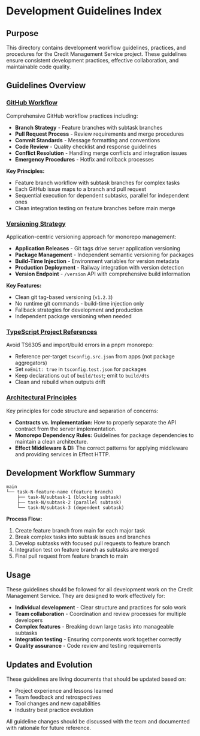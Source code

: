 # Development Guidelines Index

## Purpose

This directory contains development workflow guidelines, practices, and procedures for the Credit Management Service project. These guidelines ensure consistent development practices, effective collaboration, and maintainable code quality.

## Guidelines Overview

### [GitHub Workflow](./github-workflow.md)
Comprehensive GitHub workflow practices including:
- **Branch Strategy** - Feature branches with subtask branches
- **Pull Request Process** - Review requirements and merge procedures  
- **Commit Standards** - Message formatting and conventions
- **Code Review** - Quality checklist and response guidelines
- **Conflict Resolution** - Handling merge conflicts and integration issues
- **Emergency Procedures** - Hotfix and rollback processes

**Key Principles:**
- Feature branch workflow with subtask branches for complex tasks
- Each GitHub issue maps to a branch and pull request
- Sequential execution for dependent subtasks, parallel for independent ones
- Clean integration testing on feature branches before main merge

### [Versioning Strategy](./versioning-strategy.md)
Application-centric versioning approach for monorepo management:
- **Application Releases** - Git tags drive server application versioning
- **Package Management** - Independent semantic versioning for packages
- **Build-Time Injection** - Environment variables for version metadata
- **Production Deployment** - Railway integration with version detection
- **Version Endpoint** - `/version` API with comprehensive build information

**Key Features:**
- Clean git tag-based versioning (`v1.2.3`)
- No runtime git commands - build-time injection only
- Fallback strategies for development and production
- Independent package versioning when needed

### [TypeScript Project References](./ts-project-references.md)
Avoid TS6305 and import/build errors in a pnpm monorepo:
- Reference per-target `tsconfig.src.json` from apps (not package aggregators)
- Set `noEmit: true` in `tsconfig.test.json` for packages
- Keep declarations out of `build/test`; emit to `build/dts`
- Clean and rebuild when outputs drift

### [Architectural Principles](./architectural-principles.md)
Key principles for code structure and separation of concerns:
- **Contracts vs. Implementation:** How to properly separate the API contract from the server implementation.
- **Monorepo Dependency Rules:** Guidelines for package dependencies to maintain a clean architecture.
- **Effect Middleware & DI:** The correct patterns for applying middleware and providing services in Effect HTTP.


## Development Workflow Summary

```
main
└── task-N-feature-name (feature branch)
    ├── task-N/subtask-1 (blocking subtask)
    ├── task-N/subtask-2 (parallel subtask)  
    └── task-N/subtask-3 (dependent subtask)
```

**Process Flow:**
1. Create feature branch from main for each major task
2. Break complex tasks into subtask issues and branches
3. Develop subtasks with focused pull requests to feature branch
4. Integration test on feature branch as subtasks are merged
5. Final pull request from feature branch to main

## Usage

These guidelines should be followed for all development work on the Credit Management Service. They are designed to work effectively for:

- **Individual development** - Clear structure and practices for solo work
- **Team collaboration** - Coordination and review processes for multiple developers
- **Complex features** - Breaking down large tasks into manageable subtasks
- **Integration testing** - Ensuring components work together correctly
- **Quality assurance** - Code review and testing requirements

## Updates and Evolution

These guidelines are living documents that should be updated based on:
- Project experience and lessons learned
- Team feedback and retrospectives  
- Tool changes and new capabilities
- Industry best practice evolution

All guideline changes should be discussed with the team and documented with rationale for future reference.
